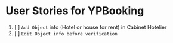 # User Stories for YPBooking

1. [ ] `Add Object` info (Hotel or house for rent) in Cabinet Hotelier
2. [ ] `Edit Object info before verification`
